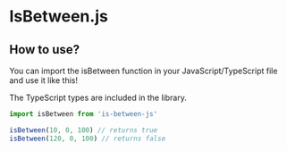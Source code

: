 # IsBetween.js

## How to use?

You can import the isBetween function in your JavaScript/TypeScript file and use it like this!

The TypeScript types are included in the library.

```javascript
import isBetween from 'is-between-js'

isBetween(10, 0, 100) // returns true
isBetween(120, 0, 100) // returns false
```
